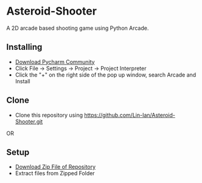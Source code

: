 # Asteroid-Shooter

A 2D arcade based shooting game using Python Arcade.

## Installing
* [Download Pycharm Community](https://www.jetbrains.com/pycharm/)
* Click File -> Settings -> Project -> Project Interpreter
* Click the "+" on the right side of the pop up window, search Arcade and Install

## Clone
* Clone this repository using https://github.com/Lin-Ian/Asteroid-Shooter.git  

OR

## Setup
* [Download Zip File of Repository](https://github.com/Lin-Ian/Asteroid-Shooter/archive/master.zip)
* Extract files from Zipped Folder
